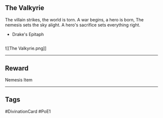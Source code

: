 ## The Valkyrie
The villain strikes,
the world is torn.
A war begins, a hero is born,
The nemesis sets the sky alight.
A hero's sacrifice
sets everything right.
- Drake's Epitaph
## 
![[The Valkyrie.png]]

---
## Reward
Nemesis Item

---
## Tags
#DivinationCard
#PoE1